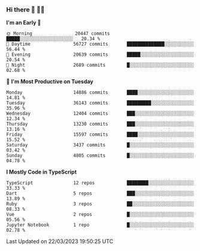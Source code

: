 ### Hi there 👋 🧑‍💻



<!--START_SECTION:waka-->
**I'm an Early 🐤** 

```text
🌞 Morning                20447 commits       █████░░░░░░░░░░░░░░░░░░░░   20.34 % 
🌆 Daytime                56727 commits       ██████████████░░░░░░░░░░░   56.44 % 
🌃 Evening                20639 commits       █████░░░░░░░░░░░░░░░░░░░░   20.54 % 
🌙 Night                  2689 commits        █░░░░░░░░░░░░░░░░░░░░░░░░   02.68 % 
```
📅 **I'm Most Productive on Tuesday** 

```text
Monday                   14886 commits       ████░░░░░░░░░░░░░░░░░░░░░   14.81 % 
Tuesday                  36143 commits       █████████░░░░░░░░░░░░░░░░   35.96 % 
Wednesday                12404 commits       ███░░░░░░░░░░░░░░░░░░░░░░   12.34 % 
Thursday                 13230 commits       ███░░░░░░░░░░░░░░░░░░░░░░   13.16 % 
Friday                   15597 commits       ████░░░░░░░░░░░░░░░░░░░░░   15.52 % 
Saturday                 3437 commits        █░░░░░░░░░░░░░░░░░░░░░░░░   03.42 % 
Sunday                   4805 commits        █░░░░░░░░░░░░░░░░░░░░░░░░   04.78 % 
```


**I Mostly Code in TypeScript** 

```text
TypeScript               12 repos            ████████░░░░░░░░░░░░░░░░░   33.33 % 
Dart                     5 repos             ███░░░░░░░░░░░░░░░░░░░░░░   13.89 % 
Ruby                     3 repos             ██░░░░░░░░░░░░░░░░░░░░░░░   08.33 % 
Vue                      2 repos             █░░░░░░░░░░░░░░░░░░░░░░░░   05.56 % 
Jupyter Notebook         1 repo              █░░░░░░░░░░░░░░░░░░░░░░░░   02.78 % 
```




 Last Updated on 22/03/2023 19:50:25 UTC
<!--END_SECTION:waka-->



